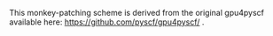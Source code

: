This monkey-patching scheme is derived from the original gpu4pyscf available here: https://github.com/pyscf/gpu4pyscf/ .
